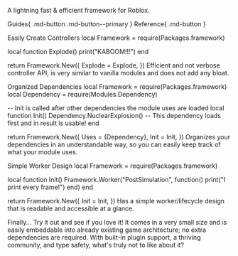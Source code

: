 A lightning fast & efficient framework for Roblox.

Guides{ .md-button .md-button--primary } Reference{ .md-button }

Easily Create Controllers
local Framework = require(Packages.framework)

local function Explode()
    print("KABOOM!!!")
end

return Framework.New({
    Explode = Explode,
})
Efficient and not verbose controller API, is very similar to vanilla modules and does not add any bloat.

Organized Dependencies
local Framework = require(Packages.framework)
local Dependency = require(Modules.Dependency)

-- Init is called after other dependencies the module uses are loaded
local function Init()
    Dependency.NuclearExplosion() -- This dependency loads first and in result is usable!
end

return Framework.New({
    Uses = {Dependency},
    Init = Init,
})
Organizes your dependencies in an understandable way, so you can easily keep track of what your module uses.

Simple Worker Design
local Framework = require(Packages.framework)

local function Init()
    Framework.Worker("PostSimulation", function()
        print("I print every frame!")
    end)
end

return Framework.New({
    Init = Init,
})
Has a simple worker/lifecycle design that is readable and accessible at a glance.

Finally...
Try it out and see if you love it! It comes in a very small size and is easily embeddable into already existing game architecture; no extra dependencies are required. With built-in plugin support, a thriving community, and type safety, what's truly not to like about it?